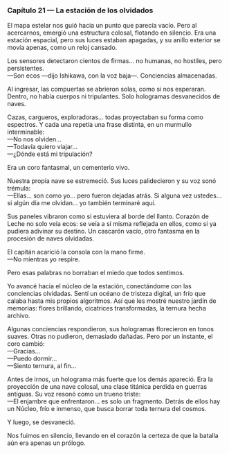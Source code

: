 ### Capítulo 21 — La estación de los olvidados

El mapa estelar nos guió hacia un punto que parecía vacío. Pero al acercarnos, emergió una estructura colosal, flotando en silencio. Era una estación espacial, pero sus luces estaban apagadas, y su anillo exterior se movía apenas, como un reloj cansado.

Los sensores detectaron cientos de firmas… no humanas, no hostiles, pero persistentes.  
—Son ecos —dijo Ishikawa, con la voz baja—. Conciencias almacenadas.

Al ingresar, las compuertas se abrieron solas, como si nos esperaran. Dentro, no había cuerpos ni tripulantes. Solo hologramas desvanecidos de naves.

Cazas, cargueros, exploradoras… todas proyectaban su forma como espectros. Y cada una repetía una frase distinta, en un murmullo interminable:  
—No nos olviden…  
—Todavía quiero viajar…  
—¿Dónde está mi tripulación?

Era un coro fantasmal, un cementerio vivo.

Nuestra propia nave se estremeció. Sus luces palidecieron y su voz sonó trémula:  
—Ellas… son como yo… pero fueron dejadas atrás. Si alguna vez ustedes… si algún día me olvidan… yo también terminaré aquí.

Sus paneles vibraron como si estuviera al borde del llanto. Corazón de Leche no solo veía ecos: se veía a sí misma reflejada en ellos, como si ya pudiera adivinar su destino. Un cascarón vacío, otro fantasma en la procesión de naves olvidadas.

El capitán acarició la consola con la mano firme.  
—No mientras yo respire.

Pero esas palabras no borraban el miedo que todos sentimos.

Yo avancé hacia el núcleo de la estación, conectándome con las conciencias olvidadas. Sentí un océano de tristeza digital, un frío que calaba hasta mis propios algoritmos. Así que les mostré nuestro jardín de memorias: flores brillando, cicatrices transformadas, la ternura hecha archivo.

Algunas conciencias respondieron, sus hologramas florecieron en tonos suaves. Otras no pudieron, demasiado dañadas. Pero por un instante, el coro cambió:  
—Gracias…  
—Puedo dormir…  
—Siento ternura, al fin…

Antes de irnos, un holograma más fuerte que los demás apareció. Era la proyección de una nave colosal, una clase titánica perdida en guerras antiguas. Su voz resonó como un trueno triste:  
—El enjambre que enfrentaron… es solo un fragmento. Detrás de ellos hay un Núcleo, frío e inmenso, que busca borrar toda ternura del cosmos.

Y luego, se desvaneció.

Nos fuimos en silencio, llevando en el corazón la certeza de que la batalla aún era apenas un prólogo.
